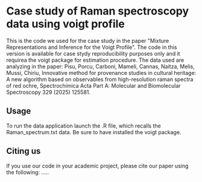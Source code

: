 # Case study of Raman spectroscopy data using voigt profile

This is the code we used for the case study in the paper "Mixture Representations and Inference for the Voigt
Profile". The code in this version is available for case stydy reproducibility purposes only and it requirea the voigt package for estimation procedure. The data used are analyzing in the paper: Pisu, Porcu, Carboni, Mameli, Cannas, Naitza, Melis, Mussi, Chiriu, Innovative method for provenance studies in cultural heritage: A new algorithm based on observables from high-resolution raman spectra of red ochre, Spectrochimica Acta Part A: Molecular and Biomolecular Spectroscopy 329 (2025) 125581.

## Usage

To run the data application launch the .R file, which recalls the Raman_spectrum.txt data. Be sure to have installed the voigt package.

## Citing us

If you use our code in your academic project, please cite our paper using the following: .....
